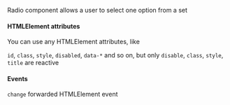 Radio component allows a user to select one option from a set

#### HTMLElement attributes

You can use any HTMLElement attributes, like

`id`, `class`, `style`, `disabled`, `data-*` and so on, but only `disable`, `class`, `style`, `title` are reactive

#### Events

`change` forwarded HTMLElement event
